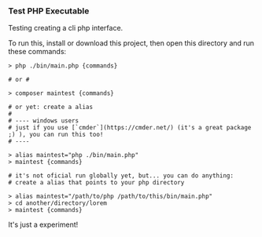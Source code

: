 ### Test PHP Executable

Testing creating a cli php interface.

To run this, install or download this project, then open this directory and run these commands:

````
> php ./bin/main.php {commands}

# or #

> composer maintest {commands}

# or yet: create a alias
# 
# ---- windows users
# just if you use [`cmder`](https://cmder.net/) (it's a great package ;) ), you can run this too!
# ----

> alias maintest="php ./bin/main.php"
> maintest {commands}

# it's not oficial run globally yet, but... you can do anything:
# create a alias that points to your php directory

> alias maintest="/path/to/php /path/to/this/bin/main.php"
> cd another/directory/lorem
> maintest {commands}
````

It's just a experiment!